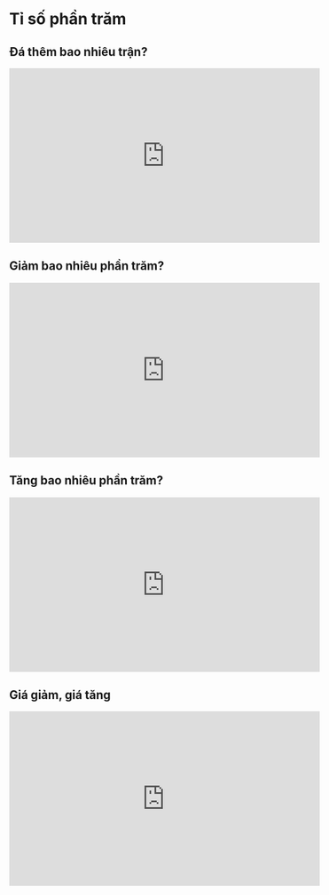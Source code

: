 # Tỉ số phần trăm
## Đá thêm bao nhiêu trận?
<iframe width="560" height="315" src="https://www.youtube.com/embed/bz2c_wGULHg?si=eqg48KI99bo7gfzh" title="YouTube video player" frameborder="0" allow="accelerometer; autoplay; clipboard-write; encrypted-media; gyroscope; picture-in-picture; web-share" referrerpolicy="strict-origin-when-cross-origin" allowfullscreen></iframe>

## Giảm bao nhiêu phần trăm?
<iframe width="560" height="315" src="https://www.youtube.com/embed/zTYkm05Or_0?si=JwMqKeve-q2BaXTp" title="YouTube video player" frameborder="0" allow="accelerometer; autoplay; clipboard-write; encrypted-media; gyroscope; picture-in-picture; web-share" referrerpolicy="strict-origin-when-cross-origin" allowfullscreen></iframe>

## Tăng bao nhiêu phần trăm?
<iframe width="560" height="315" src="https://www.youtube.com/embed/Zb3RmspWwvM?si=9oT9ybwc7FO0ZRh3" title="YouTube video player" frameborder="0" allow="accelerometer; autoplay; clipboard-write; encrypted-media; gyroscope; picture-in-picture; web-share" referrerpolicy="strict-origin-when-cross-origin" allowfullscreen></iframe>

## Giá giảm, giá tăng
<iframe width="560" height="315" src="https://www.youtube.com/embed/24cQ3LI7s3s?si=qobhTYzBWpK8K9a_" title="YouTube video player" frameborder="0" allow="accelerometer; autoplay; clipboard-write; encrypted-media; gyroscope; picture-in-picture; web-share" referrerpolicy="strict-origin-when-cross-origin" allowfullscreen></iframe>
